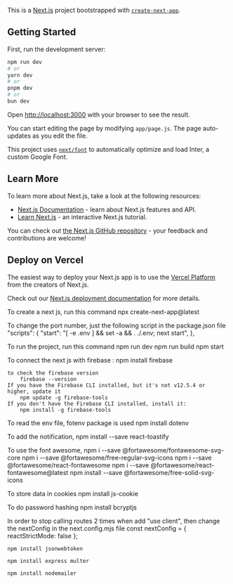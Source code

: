 This is a [Next.js](https://nextjs.org/) project bootstrapped with [`create-next-app`](https://github.com/vercel/next.js/tree/canary/packages/create-next-app).

## Getting Started

First, run the development server:

```bash
npm run dev
# or
yarn dev
# or
pnpm dev
# or
bun dev
```

Open [http://localhost:3000](http://localhost:3000) with your browser to see the result.

You can start editing the page by modifying `app/page.js`. The page auto-updates as you edit the file.

This project uses [`next/font`](https://nextjs.org/docs/basic-features/font-optimization) to automatically optimize and load Inter, a custom Google Font.

## Learn More

To learn more about Next.js, take a look at the following resources:

- [Next.js Documentation](https://nextjs.org/docs) - learn about Next.js features and API.
- [Learn Next.js](https://nextjs.org/learn) - an interactive Next.js tutorial.

You can check out [the Next.js GitHub repository](https://github.com/vercel/next.js/) - your feedback and contributions are welcome!

## Deploy on Vercel

The easiest way to deploy your Next.js app is to use the [Vercel Platform](https://vercel.com/new?utm_medium=default-template&filter=next.js&utm_source=create-next-app&utm_campaign=create-next-app-readme) from the creators of Next.js.

Check out our [Next.js deployment documentation](https://nextjs.org/docs/deployment) for more details.



<!-- ------------------------------------------------------------------------------------------------------------------------------------- -->
To create a next js, run this command 
    npx create-next-app@latest

To change the port number, just the following script in the package.json file 
    "scripts": {
    "start": "[ -e .env ] && set -a && . ./.env; next start",
    },

To run the project, run this command 
    npm run dev <!-- locally -->
    npm run build <!-- to make the build -->
    npm start  <!-- to deploy it online -->

To connect the next js with firebase  : 
    npm install firebase

    to check the firebase version
        firebase --version
    If you have the Firebase CLI installed, but it's not v12.5.4 or higher, update it
        npm update -g firebase-tools
    If you don't have the Firebase CLI installed, install it:
        npm install -g firebase-tools

To read the env file, fotenv package is used 
    npm install dotenv

To add the notification, 
    npm install --save react-toastify

To use the font awesome,
    npm i --save @fortawesome/fontawesome-svg-core
    npm i --save @fortawesome/free-regular-svg-icons
    npm i --save @fortawesome/react-fontawesome
    npm i --save @fortawesome/react-fontawesome@latest
    npm install --save @fortawesome/free-solid-svg-icons

To store data in cookies
    npm install js-cookie

To do password hashing
    npm install bcryptjs

In order to stop calling routes 2 times when add "use client", then change the nextConfig in the next.config.mjs file
    const nextConfig = {
        reactStrictMode: false
    };


    npm install jsonwebtoken

    npm install express multer

    npm install nodemailer